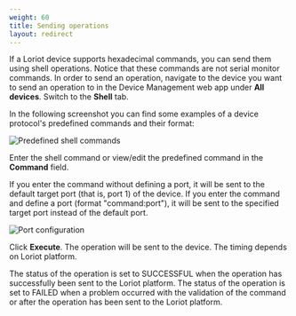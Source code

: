 ```yaml
---
weight: 60
title: Sending operations
layout: redirect
---
```



If a Loriot device supports hexadecimal commands, you can send them using shell operations. Notice that these commands are not serial monitor commands.
In order to send an operation, navigate to the device you want to send an operation to in the Device Management web app under **All devices**. Switch to the **Shell** tab.

In the following screenshot you can find some examples of a device protocol's predefined commands and their format:

![Predefined shell commands](/images/device-protocols/lora-loriot/loriot-devices-predefinedshell.png)

Enter the shell command or view/edit the predefined command in the **Command** field.

If you enter the command without defining a port, it will be sent to the default target port (that is, port 1) of the device. If you enter the command and define a port (format "command:port"), it will be sent to the specified target port instead of the default port.

![Port configuration](/images/device-protocols/lora-loriot/loriot-devices-port.png)

Click **Execute**. The operation will be sent to the device. The timing depends on Loriot platform.

The status of the operation is set to SUCCESSFUL when the operation has successfully been sent to the Loriot platform. The status of the operation is set to FAILED when a problem occurred with the validation of the command or after the operation has been sent to the Loriot platform.